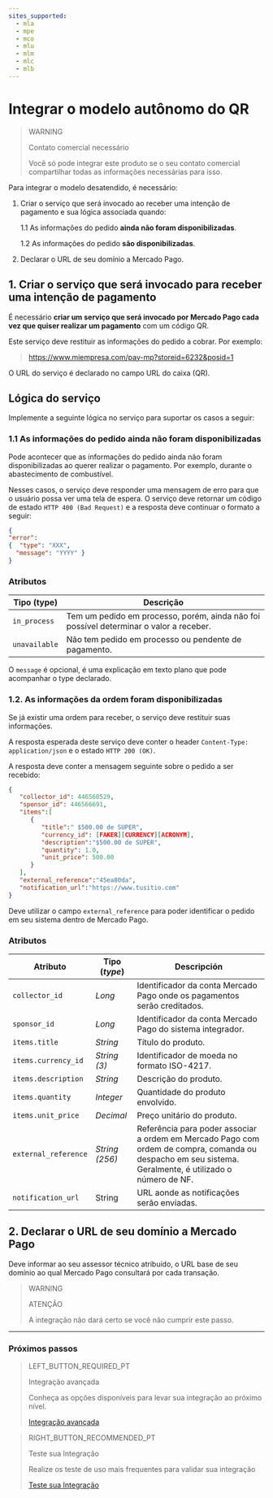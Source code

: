 ```yaml
---
sites_supported:
  - mla
  - mpe
  - mco
  - mlu
  - mlm
  - mlc
  - mlb
---
```


# Integrar o modelo autônomo do QR

> WARNING
>
> Contato comercial necessário
>
> Você só pode integrar este produto se o seu contato comercial compartilhar todas as informações necessárias para isso.

Para integrar o modelo desatendido, é necessário: 
  
1.  Criar o serviço que será invocado ao receber uma intenção de pagamento e sua lógica associada quando: 

    1.1 As informações do pedido **ainda não foram disponibilizadas**.

    1.2 As informações do pedido **são disponibilizadas**.

2. Declarar o URL de seu domínio a Mercado Pago.

## 1. Criar o serviço que será invocado para receber uma intenção de pagamento 

É necessário **criar um serviço que será invocado por Mercado Pago cada vez que quiser realizar um pagamento** com um código QR.

Este serviço deve restituir as informações do pedido a cobrar. Por exemplo:

> https://www.miempresa.com/pay-mp?storeid=6232&posid=1 

O URL do serviço é declarado no campo URL do caixa (QR).

## Lógica do serviço 

Implemente a seguinte lógica no serviço para suportar os casos a seguir: 

### 1.1 As informações do pedido ainda não foram disponibilizadas

Pode acontecer que as informações do pedido ainda não foram disponibilizadas ao querer realizar o pagamento. Por exemplo, durante o abastecimento de combustível. 

Nesses casos, o serviço deve responder uma mensagem de erro para que o usuário possa ver uma tela de espera. O serviço deve retornar um código de estado `HTTP 400 (Bad Request)` e a resposta deve continuar o formato a seguir: 

```json
{
"error": 
{  "type": "XXX",
  "message": "YYYY" }
}
```

### Atributos

| Tipo (type)       |  Descrição                                                 |
| ------------- | ------------------------------------------------------------ |
| `in_process`     | Tem um pedido em processo, porém, ainda não foi possível determinar o valor a receber. |
| `unavailable`           | Não tem pedido em processo ou pendente de pagamento.  |

O `message` é opcional, é uma explicação em texto plano que pode acompanhar o type declarado.

### 1.2. As informações da ordem foram disponibilizadas

Se já existir uma ordem para receber, o serviço deve restituir suas informações. 

A resposta esperada deste serviço deve conter o header `Content-Type: application/json` e o estado `HTTP 200 (OK)`.

A resposta deve conter a mensagem seguinte sobre o pedido a ser recebido: 

```json
{
   "collector_id": 446560529,
   "sponsor_id": 446566691,
   "items":[
      {
         "title":" $500.00 de SUPER",
         "currency_id": [FAKER][CURRENCY][ACRONYM],
         "description":"$500.00 de SUPER",
         "quantity": 1.0,
         "unit_price": 500.00
      }
   ],
   "external_reference":"45ea80da",
   "notification_url":"https://www.tusitio.com"
}
```

Deve utilizar o campo `external_reference` para poder identificar o pedido em seu sistema dentro de Mercado Pago.

### Atributos

| Atributo            | Tipo (_type_)       |  Descripción               |
| ------------- | ------------- | ------------------------------------------------------------ |
| `collector_id` | _Long_     | Identificador da conta Mercado Pago onde os pagamentos serão creditados.  |
| `sponsor_id` | _Long_           | Identificador da conta Mercado Pago do sistema integrador. |
| `items.title` | _String_           | Título do produto. |
| `items.currency_id` | _String (3)_           | Identificador de moeda no formato ISO-4217. |
| `items.description` | _String_     | Descrição do produto.  |
| `items.quantity` | _Integer_           | Quantidade do produto envolvido.  |
| `items.unit_price` | _Decimal_           | Preço unitário do produto. |
| `external_reference` | _String (256)_           | Referência para poder associar a ordem em Mercado Pago com ordem de compra, comanda ou despacho em seu sistema. Geralmente, é utilizado o número de NF.  |
| `notification_url` | String | URL aonde as notificações serão enviadas.  |

## 2. Declarar o URL de seu domínio a Mercado Pago

Deve informar ao seu assessor técnico atribuído, o URL base de seu domínio ao qual Mercado Pago consultará por cada transação. 

> WARNING
> 
> ATENÇÃO
> 
> A integração não dará certo se você não cumprir este passo. 

---

### Próximos passos


> LEFT_BUTTON_REQUIRED_PT
>
> Integração avançada
>
> Conheça as opções disponíveis para levar sua integração ao próximo nível. 
>
> [Integração avançada](https://www.mercadopago[FAKER][URL][DOMAIN]/developers/pt/docs/qr-code/qr-unattended-model/qr-advanced-integration)


> RIGHT_BUTTON_RECOMMENDED_PT
>
> Teste sua Integração
>
> Realize os teste de uso mais frequentes para validar sua integração 
>
> [Teste sua Integração](https://www.mercadopago[FAKER][URL][DOMAIN]/developers/pt/docs/qr-code/qr-unattended-model/qr-integration-test)

